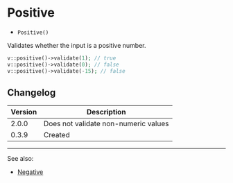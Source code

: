 # Positive

- `Positive()`

Validates whether the input is a positive number.

```php
v::positive()->validate(1); // true
v::positive()->validate(0); // false
v::positive()->validate(-15); // false
```

## Changelog

Version | Description
--------|-------------
  2.0.0 | Does not validate non-numeric values
  0.3.9 | Created

***
See also:

- [Negative](Negative.md)

